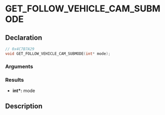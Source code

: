 # GET_FOLLOW_VEHICLE_CAM_SUBMODE

## Declaration
```cpp
// 0x4C7B7A29
void GET_FOLLOW_VEHICLE_CAM_SUBMODE(int* mode);
```

### Arguments

### Results
- **int\*:** mode

## Description
